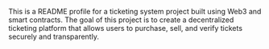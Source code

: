 This is a README profile for a ticketing system project built using Web3 and smart contracts. The goal of this project is to create a decentralized ticketing platform that allows users to purchase, sell, and verify tickets securely and transparently.
